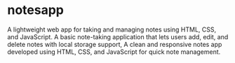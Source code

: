 # notesapp
A lightweight web app for taking and managing notes using HTML, CSS, and JavaScript.  A basic note-taking application that lets users add, edit, and delete notes with local storage support, A clean and responsive notes app developed using HTML, CSS, and JavaScript for quick note management.
